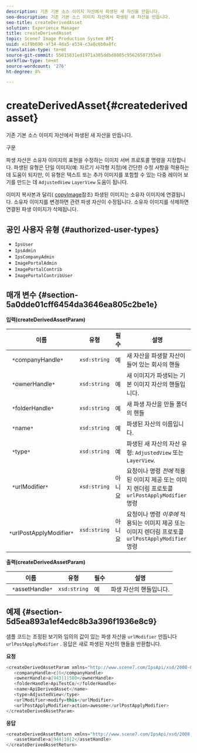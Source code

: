 ```yaml
---
description: 기존 기본 소스 이미지 자산에서 파생된 새 자산을 만듭니다.
seo-description: 기존 기본 소스 이미지 자산에서 파생된 새 자산을 만듭니다.
seo-title: createDerivedAsset
solution: Experience Manager
title: createDerivedAsset
topic: Scene7 Image Production System API
uuid: e1f9b690-af34-4da5-a534-c3a8c6b0a8fc
translation-type: tm+mt
source-git-commit: 55015831ed1971a305ddbd8085c95626507355e0
workflow-type: tm+mt
source-wordcount: '276'
ht-degree: 8%

---
```



# createDerivedAsset{#createderivedasset}

기존 기본 소스 이미지 자산에서 파생된 새 자산을 만듭니다.

구문

<!--<a id="section_FE43FF204ED644C2AC901AF45982E942"></a>-->

파생 자산은 소유자 이미지의 표현을 수정하는 이미지 서버 프로토콜 명령을 지정합니다. 파생된 유형은 단일 이미지(예: 자르기 사각형 지정)에 간단한 수정 사항을 적용하는 데 도움이 되지만, 이 유형은 텍스트 또는 추가 이미지를 포함할 수 있는 다중 레이어 보기를 만드는 데 `AdjustedView` `LayerView` 도움이 됩니다.

이미지 복사본과 달리( [copyImage](../../../operations/c-operations-intro/c-methods/r-copy-image.md#reference-0785131e690b4ad08be69172023f35d0)참조) 파생된 이미지는 소유자 이미지에 연결됩니다. 소유자 이미지를 변경하면 관련 파생 자산이 수정됩니다. 소유자 이미지를 삭제하면 연결된 파생 이미지가 삭제됩니다.

## 공인 사용자 유형 {#authorized-user-types}

* `IpsUser`
* `IpsAdmin`
* `IpsCompanyAdmin`
* `ImagePortalAdmin`
* `ImagePortalContrib`
* `ImagePortalContribUser`

## 매개 변수 {#section-5a0dde01cff6454da3646ea805c2be1e}

**입력(createDerivedAssetParam)**

| 이름 | 유형 | 필수 | 설명 |
|---|---|---|---|
| ` *`companyHandle`*` | `xsd:string` | 예 | 새 자산을 파생할 자산이 들어 있는 회사의 핸들 |
| ` *`ownerHandle`*` | `xsd:string` | 예 | 새 이미지가 파생되는 기본 이미지 자산의 핸들입니다. |
| ` *`folderHandle`*` | `xsd:string` | 예 | 새 파생 자산을 만들 폴더의 핸들 |
| ` *`name`*` | `xsd:string` | 예 | 파생된 자산의 이름입니다. |
| ` *`type`*` | `xsd:string` | 예 | 파생된 새 자산의 자산 유형: `AdjustedView` 또는 `LayerView`. |
| ` *`urlModifier`*` | `xsd:string` | 아니요 | 요청이나 명령 *전에* 적용된 이미지 제공 또는 이미지 렌더링 프로토콜 `urlPostApplyModifier` 명령 |
| ` *`urlPostApplyModifier`*` | `xsd:string` | 아니요 | 요청이나 명령 *이후에* 적용되는 이미지 제공 또는 이미지 렌더링 프로토콜 `urlPostApplyModifier` 명령 |

**출력(createDerivedAssetParam)**

| 이름 | 유형 | 필수 | 설명 |
|---|---|---|---|
| ` *`assetHandle`*` | `xsd:string` | 예 | 파생 자산의 핸들입니다. |

## 예제 {#section-5d5ea893a1ef4edc8b3a396f1936e8c9}

샘플 코드는 조정된 보기와 임의의 값이 있는 파생 자산을 `urlModifier` 만듭니다 `urlPostApplyModifier` . 응답은 새로 파생된 자산의 핸들을 반환합니다.

**요청**

```java
<createDerivedAssetParam xmlns="http://www.scene7.com/IpsApi/xsd/2008-01-15">
   <companyHandle>c|6</companyHandle>
   <ownerHandle>a|943|1|580</ownerHandle>
   <folderHandle>ApiTestCo/</folderHandle>
   <name>ApiDerivedAsset</name>
   <type>AdjustedView</type>
   <urlModifier>modify=this</urlModifier>
   <urlPostApplyModifier>action=awesome</urlPostApplyModifier>
</createDerivedAssetParam>
```

**응답**

```java
<createDerivedAssetReturn xmlns="http://www.scene7.com/IpsApi/xsd/2008-01-15">
   <assetHandle>a|944|10|2</assetHandle>
</createDerivedAssetReturn>
```

